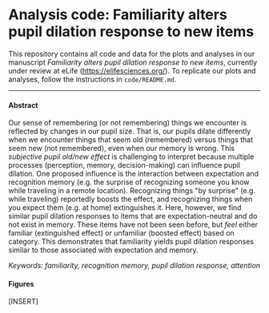 # Analysis code: Familiarity alters pupil dilation response to new items

This repository contains all code and data for the plots and analyses in our manuscript <i>Familiarity alters pupil dilation response to new items</i>, currently under review at eLife (https://elifesciences.org/). To replicate our plots and analyses, follow the instructions in `code/README.md`.

<hr>

#### Abstract
Our sense of remembering (or not remembering) things we encounter is reflected by changes in our pupil size. That is, our pupils dilate differently when we encounter things that seem old (remembered) versus things that seem new (not remembered), even when our memory is wrong. This <i>subjective pupil old/new effect</i> is challenging to interpret because multiple processes (perception, memory, decision-making) can influence pupil dilation. One proposed influence is the interaction between expectation and recognition memory (e.g. the surprise of recognizing someone you know while traveling in a remote location). Recognizing things "by surprise" (e.g. while traveling) reportedly boosts the effect, and recognizing things when you expect them (e.g. at home) extinguishes it. Here, however, we find similar pupil dilation responses to items that are expectation-neutral and do not exist in memory. These items have not been seen before, but <i>feel</i> either familiar (extinguished effect) or unfamiliar (boosted effect) based on category. This demonstrates that familiarity yields pupil dilation responses similar to those associated with expectation and memory. 

<i> Keywords: familiarity, recognition memory, pupil dilation response, attention</i>

#### Figures 

[INSERT]
